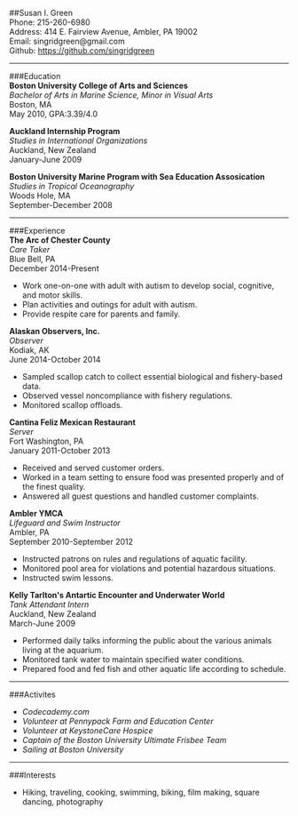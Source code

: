 ##Susan I. Green  
Phone: 215-260-6980  
Address: 414 E. Fairview Avenue, Ambler, PA 19002  
Email: singridgreen@<i></i>gmail.com  
Github: https://github.com/singridgreen  

 
---  
###Education  
**Boston University College of Arts and Sciences**   
_Bachelor of Arts in Marine Science, Minor in Visual Arts_           
Boston, MA  
May 2010, GPA:3.39/4.0  
  
**Auckland Internship Program**  
_Studies in International Organizations_     
Auckland, New Zealand  
January-June 2009  
  
**Boston University Marine Program with Sea Education Assosication**  
_Studies in Tropical Oceanography_  
Woods Hole, MA  
September-December 2008  

---  
###Experience  
**The Arc of Chester County**  
_Care Taker_  
Blue Bell, PA  
December 2014-Present                      
  *	Work one-on-one with adult with autism to develop social, cognitive, and motor skills.  
  *	Plan activities and outings for adult with autism.  
  * Provide respite care for parents and family.  
  
**Alaskan Observers, Inc.**  
_Observer_  
Kodiak, AK  
June 2014-October 2014              
  * Sampled scallop catch to collect essential biological and fishery-based data.  
  * Observed vessel noncompliance with fishery regulations.
  * Monitored scallop offloads.  
    
**Cantina Feliz Mexican Restaurant**  
_Server_  
Fort Washington, PA  
January 2011-October 2013       
  *	Received and served customer orders.  
  * Worked in a team setting to ensure food was presented properly and of the finest quality.  
  * Answered all guest questions and handled customer complaints.  
    
**Ambler YMCA**  
_Lifeguard and Swim Instructor_   
Ambler, PA  
September 2010-September 2012       
  * Instructed patrons on rules and regulations of aquatic facility.  
  * Monitored pool area for violations and potential hazardous situations.  
  * Instructed swim lessons.  
    
**Kelly Tarlton's Antartic Encounter and Underwater World**  
_Tank Attendant Intern_  
Auckland, New Zealand  
March-June 2009      
  * Performed daily talks informing the public about the various animals living at the aquarium.  
  * Monitored tank water to maintain specified water conditions.  
  * Prepared food and fed fish and other aquatic life according to schedule.  
  
---    
###Activites    
  * _Codecademy.com_ 
  * _Volunteer at Pennypack Farm and Education Center_  
  * _Volunteer at KeystoneCare Hospice_  
  * _Captain of the Boston University Ultimate Frisbee Team_
  * _Sailing at Boston University_  
    
---    
###Interests  
  * Hiking, traveling, cooking, swimming, biking, film making, square dancing, photography 
   

